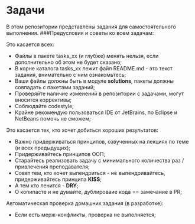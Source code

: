# Задачи
В этом репозитории представлены задания для самостоятельного выполнения.
###Предусловия и советы ко всем задачам:

Это касается всех: 
- Файлы в пакете tasks_хх (и глубже) менять нельзя, если дополнительно об этом не будет сказано;
- В корне каталога tasks_xx лежит файл README.md - это текст задания, внимательно с ним ознакомьтесь; 
- Ваши файлы должны быть в модуле **solutions**, пакеты должны совпадать с пакетами заданий;
- Проверяйте наличие изменений в репозитории с задачами, могут вносится коррективы;
- Соблюдайте сodestyle;
- Крайне рекомендую пользоваться IDE от JetBrains, по Eclipse и NetBeans помочь не сможем;

Это касается тех, кто хочет добиться хороших результатов:

- Важно придерживаться принципов, озвученных на лекциях по теме (и всех предыдущих);
- Придерживайтесь принципов ООП;
- Старайтесь реализовать задачу с минимального количества раз / привлечения преподавателя;
- Совет тем, кто хочет выпендриться - не выпендривайтесь, придерживайтесь принципа **KISS**;
- А тем кто ленится - **DRY**;
- О копипасте и не думайте, дублироваие кода == замечание в PR;

Автоматическая проверка домашних задания (в разработке):
- Если есть мерж-конфликты, проверка не выполняется;
